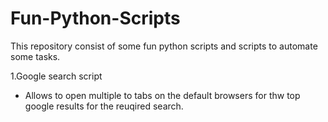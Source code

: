 # Fun-Python-Scripts
This repository consist of some fun python scripts and scripts to automate some tasks.

1.Google search script
  - Allows to open multiple to tabs on the default browsers for thw top google results for the reuqired search.
